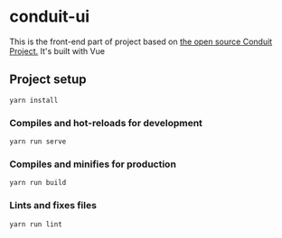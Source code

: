 # conduit-ui

This is the front-end part of project based on [the open source Conduit Project.](https://github.com/gothinkster/realworld) 
It's built with Vue

## Project setup
```
yarn install
```

### Compiles and hot-reloads for development
```
yarn run serve
```

### Compiles and minifies for production
```
yarn run build
```

### Lints and fixes files
```
yarn run lint
```
